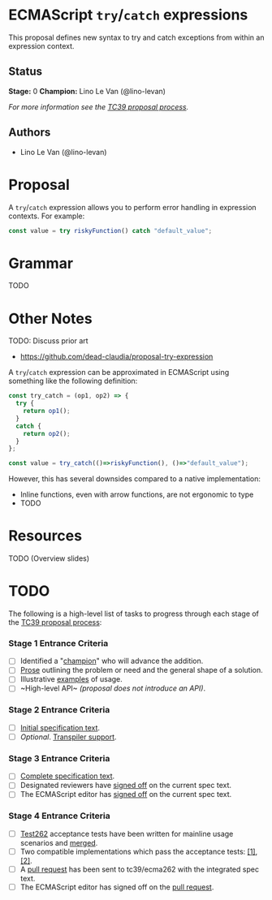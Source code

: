 # ECMAScript `try`/`catch` expressions

This proposal defines new syntax to try and catch exceptions from within an expression context.

## Status

**Stage:** 0
**Champion:** Lino Le Van (@lino-levan)

_For more information see the [TC39 proposal process](https://tc39.github.io/process-document/)._

## Authors

* Lino Le Van (@lino-levan)

# Proposal

A `try`/`catch` expression allows you to perform error handling in expression contexts. For example:

```js
const value = try riskyFunction() catch "default_value";
```

# Grammar

TODO

# Other Notes

TODO: Discuss prior art
- https://github.com/dead-claudia/proposal-try-expression


A `try`/`catch` expression can be approximated in ECMAScript using something like the following definition:

```js
const try_catch = (op1, op2) => {
  try {
    return op1();
  }
  catch {
    return op2();
  }
};

const value = try_catch(()=>riskyFunction(), ()=>"default_value");
```

However, this has several downsides compared to a native implementation:
* Inline functions, even with arrow functions, are not ergonomic to type
* TODO

# Resources

TODO (Overview slides)

# TODO

The following is a high-level list of tasks to progress through each stage of the [TC39 proposal process](https://tc39.github.io/process-document/):

### Stage 1 Entrance Criteria

* [ ] Identified a "[champion][Champion]" who will advance the addition.  
* [ ] [Prose][Prose] outlining the problem or need and the general shape of a solution.  
* [ ] Illustrative [examples][Examples] of usage.  
* [ ] ~High-level API~ _(proposal does not introduce an API)_.  

### Stage 2 Entrance Criteria

* [ ] [Initial specification text][Specification].  
* [ ] _Optional_. [Transpiler support][Transpiler].  

### Stage 3 Entrance Criteria

* [ ] [Complete specification text][Specification].  
* [ ] Designated reviewers have [signed off][Stage3ReviewerSignOff] on the current spec text.  
* [ ] The ECMAScript editor has [signed off][Stage3EditorSignOff] on the current spec text.  

### Stage 4 Entrance Criteria

* [ ] [Test262](https://github.com/tc39/test262) acceptance tests have been written for mainline usage scenarios and [merged][Test262PullRequest].  
* [ ] Two compatible implementations which pass the acceptance tests: [\[1\]][Implementation1], [\[2\]][Implementation2].  
* [ ] A [pull request][Ecma262PullRequest] has been sent to tc39/ecma262 with the integrated spec text.  
* [ ] The ECMAScript editor has signed off on the [pull request][Ecma262PullRequest].  

<!-- The following are shared links used throughout the README: -->

[Champion]: #status
[Prose]: #proposal
[Examples]: #proposal
[Specification]: #todo
[Transpiler]: #todo
[Stage3ReviewerSignOff]: #todo
[Stage3EditorSignOff]: #todo
[Test262PullRequest]: #todo
[Implementation1]: #todo
[Implementation2]: #todo
[Ecma262PullRequest]: #todo
